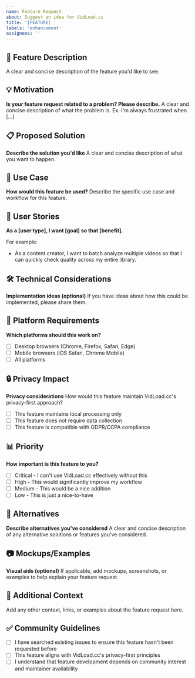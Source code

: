 ```yaml
---
name: Feature Request
about: Suggest an idea for VidLoad.cc
title: '[FEATURE] '
labels: 'enhancement'
assignees: ''
---
```


## 🚀 Feature Description

A clear and concise description of the feature you'd like to see.

## 💡 Motivation

**Is your feature request related to a problem? Please describe.**
A clear and concise description of what the problem is. Ex. I'm always frustrated when [...]

## 📋 Proposed Solution

**Describe the solution you'd like**
A clear and concise description of what you want to happen.

## 🔄 Use Case

**How would this feature be used?**
Describe the specific use case and workflow for this feature.

## 🎯 User Stories

**As a [user type], I want [goal] so that [benefit].**

For example:
- As a content creator, I want to batch analyze multiple videos so that I can quickly check quality across my entire library.

## 🛠️ Technical Considerations

**Implementation ideas (optional)**
If you have ideas about how this could be implemented, please share them.

## 📱 Platform Requirements

**Which platforms should this work on?**
- [ ] Desktop browsers (Chrome, Firefox, Safari, Edge)
- [ ] Mobile browsers (iOS Safari, Chrome Mobile)
- [ ] All platforms

## 🔒 Privacy Impact

**Privacy considerations**
How would this feature maintain VidLoad.cc's privacy-first approach?

- [ ] This feature maintains local processing only
- [ ] This feature does not require data collection
- [ ] This feature is compatible with GDPR/CCPA compliance

## 📊 Priority

**How important is this feature to you?**
- [ ] Critical - I can't use VidLoad.cc effectively without this
- [ ] High - This would significantly improve my workflow
- [ ] Medium - This would be a nice addition
- [ ] Low - This is just a nice-to-have

## 🔗 Alternatives

**Describe alternatives you've considered**
A clear and concise description of any alternative solutions or features you've considered.

## 📷 Mockups/Examples

**Visual aids (optional)**
If applicable, add mockups, screenshots, or examples to help explain your feature request.

## 🔗 Additional Context

Add any other context, links, or examples about the feature request here.

## ✅ Community Guidelines

- [ ] I have searched existing issues to ensure this feature hasn't been requested before
- [ ] This feature aligns with VidLoad.cc's privacy-first principles
- [ ] I understand that feature development depends on community interest and maintainer availability
